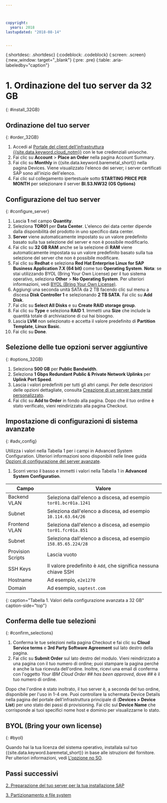 ```yaml
---



copyright:
  years: 2018
lastupdated: "2018-08-14"


---
```


{:shortdesc: .shortdesc}
{:codeblock: .codeblock}
{:screen: .screen}
{:new_window: target="_blank"}
{:pre: .pre}
{:table: .aria-labeledby="caption"}

# 1. Ordinazione del tuo server da 32 GB
{: #install_32GB}

## Ordinazione del tuo server
{: #order_32GB}

1. Accedi al [Portale del client dell'infrastruttura {{site.data.keyword.cloud_notm}}](https://control.softlayer.com) con le tue credenziali univoche.
2. Fai clic su **Account** > **Place an Order** nella pagina Account Summary.
3. Fai clic su **Monthly** in {{site.data.keyword.baremetal_short}} nella pagina Devices. Viene visualizzato l'elenco dei server; i server certificati SAP sono all'inizio dell'elenco.
4. Fai clic sul collegamento ipertestuale sotto **STARTING PRICE PER MONTH** per selezionare il server **BI.S3.NW32 (OS Options)**

## Configurazione del tuo server
{: #configure_server}

1. Lascia **1** nel campo **Quantity**.
2. Seleziona **TOR01** per **Data Center**. L'elenco dei data center dipende dalla disponibilità del prodotto in uno specifico data center.
3. **Server** viene automaticamente impostato su un valore predefinito basato sulla tua selezione del server e non è possibile modificarlo.
4. Fai clic su **32 GB RAM** anche se la selezione di **RAM** viene automaticamente impostata su un valore predefinito basato sulla tua selezione del server che non è possibile modificare.
5. Fai clic su **Redhat** e seleziona **Red Hat Enterprise Linux for SAP Business Application 7.X (64 bit)** come tuo **Operating System**. **Nota**: se stai utilizzando BYOL (Bring Your Own License) per il tuo sistema operativo, seleziona **Other** > **No Operating System**. Per ulteriori informazioni, vedi [BYOL (Bring Your Own License)](#byol).
6. Aggiungi una seconda unità SATA da 2 TB facendo clic sul menu a discesa **Disk Controller 1** e selezionando **2 TB SATA**. Fai clic su **Add Disk**.
7. Fai clic su **Select All Disks** e su **Create RAID storage group**.
8. Fai clic su **Type** e seleziona **RAID 1**. Immetti una **Size** che include la quantità totale di archiviazione di cui hai bisogno.
9. Lascia **LVM** non selezionato e accetta il valore predefinito di **Partition Template**, **Linux Basic**.
10. Fai clic su **Done**.

## Selezione delle tue opzioni server aggiuntive
{: #options_32GB}

1. Seleziona **500 GB** per **Public Bandwidth**.
2.	Seleziona **1 Gbps Redundant Public & Private Network Uplinks** per **Uplink Port Speed**.
3. Lascia i valori predefiniti per tutti gli altri campi. Per delle descrizioni delle opzioni dettagliate, consulta [Creazione di un server bare metal personalizzato](https://console.bluemix.net/docs/bare-metal/baremetal-provision.html#addl-server-options).
4.	Fai clic su **Add to Order** in fondo alla pagina. Dopo che il tuo ordine è stato verificato, vieni reindirizzato alla pagina Checkout.

## Impostazione di configurazioni di sistema avanzate
{: #adv_config}

Utilizza i valori nella Tabella 1 per i campi in Advanced System Configuration. Ulteriori informazioni sono disponibili nelle linee guida [Opzioni di configurazione del server avanzate](https://console.bluemix.net/docs/bare-metal/baremetal-provision.html#adv-system-config).

1. Scorri verso il basso e immetti i valori nella Tabella 1 in **Advanced System Configuration**.

|              Campo               |      Valore                                                           |
| -------------------------------- | -------------------------------------------------------------------- |
|Backend VLAN                      | Seleziona dall'elenco a discesa, ad esempio `tor01.bcr01a.1241`     |
|Subnet                            | Seleziona dall'elenco a discesa, ad esempio `10.114.63.64/26`       |
|Frontend VLAN                     | Seleziona dall'elenco a discesa, ad esempio `tor01.fcr01a.851`      |
|Subnet                            | Seleziona dall'elenco a discesa, ad esempio `158.85.65.224/28`      |
|Provision Scripts                 | Lascia vuoto                                                          |
|SSH Keys                          | Il valore predefinito è `Add`, che significa nessuna chiave SSH                            |
|Hostname                          | Ad esempio, `e2e1270`                                               |
|Domain                            | Ad esempio, `saptest.com`                                           |
{: caption="Tabella 1. Valori della configurazione avanzata a 32 GB" caption-side="top"}  

## Conferma delle tue selezioni
{: #confirm_selections}

1. Conferma le tue selezioni nella pagina Checkout e fai clic su **Cloud Service terms** e **3rd Party Software Agreement** sul lato destro della pagina.
2. Fai clic su **Submit Order** sul lato destro del modulo. Vieni reindirizzato a una pagina con il tuo numero di ordine; puoi stampare la pagina perché è anche la tua ricevuta dell'ordine. Inoltre, ricevi una email di conferma con l'oggetto *Your IBM Cloud Order ## has been approved*, dove ## è il tuo numero di ordine.

Dopo che l'ordine è stato inoltrato, il tuo server è, a seconda del tuo ordine, disponibile per l'uso in 1-4 ore. Puoi controllare la schermata Device Details nella pagina del portale dell'infrastruttura principale di (**Devices > Device List**) per uno stato dei passi di provisioning. Fai clic sul **Device Name** che corrisponde ai tuoi specifici nome host e dominio per visualizzarne lo stato.

## BYOL (Bring your own license)
{: #byol}

Quando hai la tua licenza del sistema operativo, installala sul tuo {{site.data.keyword.baremetal_short}} in base alle istruzioni del fornitore. Per ulteriori informazioni, vedi [L'opzione no SO](https://console.bluemix.net/docs/bare-metal/introduction-no-os.html#how-to-install-an-operating-system-on-a-no-os-server-).

## Passi successivi

  [2. Preparazione del tuo server per la tua installazione SAP](/docs/infrastructure/sap-netweaver-rhel-qrg/rhel-prepare-server-32GB.html)

  [3. Partizionamento e file system](/docs/infrastructure/sap-netweaver-rhel-qrg/rhel-partition-32GB.html)
